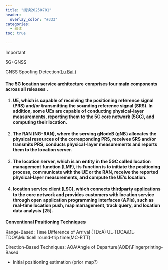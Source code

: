 ```yaml
---
title: "阅读20250701"
header:
  overlay_color: "#333"
categories: 
  - 阅读
toc: true

---
```


> [!IMPORTANT]
>
> 5G+GNSS
>
> GNSS Spoofing Detection([Lu Bai ](https://orcid.org/0000-0001-6218-2522))
>
> 



#### The 5G location service architecture comprises four main components across all releases . 

1. #### UE, which is capable of receiving the positioning reference signal (PRS) and/or transmitting the sounding reference signal (SRS). In addition, some UEs are capable of conducting physical-layer measurements, reporting them to the 5G core network (5GC), and computing their location. 

2. #### The RAN (NG-RAN), where the serving gNodeB (gNB) allocates the physical resources of the corresponding PRS, receives SRS and/or transmits PRS, conducts physical-layer measurements and reports them to the location server. 

3. ####  The location server, which is an entity in the 5GC called location management function (LMF), its function is to initiate the positioning process, communicate with the UE or the RAN, receive the reported physical-layer measurements, and compute the UE’s location. 

4. ####  location service client (LSC), which connects thirdparty applications to the core network and provides customers with location service through open application programming interfaces (APIs), such as real-time location push, map management, track query, and location data analysis [25].



**Conventional Positioning Techniques**

Range-Based: Time Difference of Arrival (TDoA)   UL-TDOA\DL-TDOA\Multicell round-trip time(MC-RTT)

Direction-Based Techniques: AOA\Angle of Departure(AOD)\Fingerprinting-Based

- Initial positioning estimation (prior map?)

